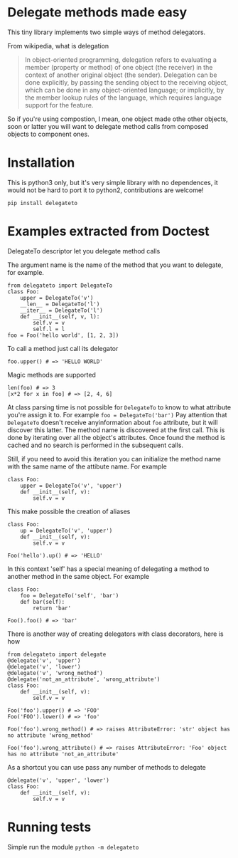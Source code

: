 # Delegate methods made easy

This tiny library implements two simple ways of method delegators.

From wikipedia, what is delegation
> In object-oriented programming, delegation refers to evaluating a member
> (property or method) of one object (the receiver) in the context of another
> original object (the sender). Delegation can be done explicitly, by passing
> the sending object to the receiving object, which can be done in any
> object-oriented language; or implicitly, by the member lookup rules of the
> language, which requires language support for the feature.

So if you're using compostion, I mean, one object made othe other objects, soon or
latter you will want to delegate method calls from composed objects to component ones.

# Installation

This is python3 only, but it's very simple library with no dependences, it would not be hard to port it to python2, contributions are welcome!

    pip install delegateto

# Examples extracted from Doctest

DelegateTo descriptor let you delegate method calls

The argument name is the name of the method that you want to
delegate, for example.

    from delegateto import DelegateTo
    class Foo:
        upper = DelegateTo('v')
        __len__ = DelegateTo('l')
        __iter__ = DelegateTo('l')
        def __init__(self, v, l):
            self.v = v
            self.l = l
    foo = Foo('hello world', [1, 2, 3])

To call a method just call its delegator

    foo.upper() # => 'HELLO WORLD'

Magic methods are supported

    len(foo) # => 3
    [x*2 for x in foo] # => [2, 4, 6]


At class parsing time is not possible for `DelegateTo` to know to what
attribute you're assign it to. For example `foo = DelegateTo('bar')` Pay
attention that `DelegateTo` doesn't receive anyinformation about `foo`
attribute, but it will discover this latter.  The method name is discovered at
the first call. This is done by iterating over all the object's attributes.
Once found the method is cached and no search is performed in the subsequent
calls.

Still, if you need to avoid this iteration you can initialize
the method name with the same name of the attibute name.
For example

    class Foo:
        upper = DelegateTo('v', 'upper')
        def __init__(self, v):
            self.v = v


This make possible the creation of aliases

    class Foo:
        up = DelegateTo('v', 'upper')
        def __init__(self, v):
            self.v = v

    Foo('hello').up() # => 'HELLO'

In this context 'self' has a special meaning of
delegating a method to another method in the same
object. For example

    class Foo:
        foo = DelegateTo('self', 'bar')
        def bar(self):
            return 'bar'

    Foo().foo() # => 'bar'


There is another way of creating delegators with class decorators, here is how

    from delegateto import delegate
    @delegate('v', 'upper')
    @delegate('v', 'lower')
    @delegate('v', 'wrong_method')
    @delegate('not_an_attribute', 'wrong_attribute')
    class Foo:
        def __init__(self, v):
            self.v = v

    Foo('foo').upper() # => 'FOO'
    Foo('FOO').lower() # => 'foo'

    Foo('foo').wrong_method() # => raises AttributeError: 'str' object has no attribute 'wrong_method'

    Foo('foo').wrong_attribute() # => raises AttributeError: 'Foo' object has no attribute 'not_an_attribute'

As a shortcut you can use pass any number of methods to delegate

    @delegate('v', 'upper', 'lower')
    class Foo:
        def __init__(self, v):
            self.v = v

# Running tests

Simple run the module `python -m delegateto`
